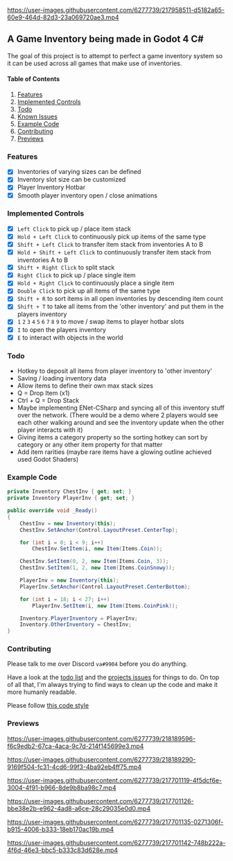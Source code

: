 https://user-images.githubusercontent.com/6277739/217958511-d5182a65-60e9-464d-82d3-23a069720ae3.mp4

## A Game Inventory being made in Godot 4 C#
The goal of this project is to attempt to perfect a game inventory system so it can be used across all games that make use of inventories.

#### Table of Contents
1. [Features](#features)
2. [Implemented Controls](#implemented-controls)
3. [Todo](#todo)
4. [Known Issues](#known-issues)
5. [Example Code](#example-code)
6. [Contributing](#contributing)
7. [Previews](#previews)

### Features
- [x] Inventories of varying sizes can be defined
- [x] Inventory slot size can be customized
- [x] Player Inventory Hotbar
- [x] Smooth player inventory open / close animations

### Implemented Controls
- [x] `Left Click` to pick up / place item stack
- [x] `Hold + Left Click` to continuously pick up items of the same type
- [x] `Shift + Left Click` to transfer item stack from inventories A to B
- [x] `Hold + Shift + Left Click` to continuously transfer item stack from inventories A to B
- [x] `Shift + Right Click` to split stack
- [x] `Right Click` to pick up / place single item
- [x] `Hold + Right Click` to continuously place a single item
- [x] `Double Click` to pick up all items of the same type
- [x] `Shift + R` to sort items in all open inventories by descending item count
- [x] `Shift + T` to take all items from the 'other inventory' and put them in the players inventory
- [x] `1` `2` `3` `4` `5` `6` `7` `8` `9` to move / swap items to player hotbar slots
- [x] `I` to open the players inventory
- [x] `E` to interact with objects in the world

### Todo
- Hotkey to deposit all items from player inventory to 'other inventory'
- Saving / loading inventory data
- Allow items to define their own max stack sizes
- Q = Drop Item (x1)
- Ctrl + Q = Drop Stack
- Maybe implementing ENet-CSharp and syncing all of this inventory stuff over the network. (There would be a demo where 2 players would see each other walking around and see the inventory update when the other player interacts with it)
- Giving items a category property so the sorting hotkey can sort by category or any other item property for that matter
- Add item rarities (maybe rare items have a glowing outline achieved used Godot Shaders)

### Example Code
```cs
private Inventory ChestInv { get; set; }
private Inventory PlayerInv { get; set; }

public override void _Ready()
{
    ChestInv = new Inventory(this);
    ChestInv.SetAnchor(Control.LayoutPreset.CenterTop);

    for (int i = 0; i < 9; i++)
        ChestInv.SetItem(i, new Item(Items.Coin));

    ChestInv.SetItem(0, 2, new Item(Items.Coin, 3));
    ChestInv.SetItem(1, 2, new Item(Items.CoinSnowy));

    PlayerInv = new Inventory(this);
    PlayerInv.SetAnchor(Control.LayoutPreset.CenterBottom);

    for (int i = 18; i < 27; i++)
        PlayerInv.SetItem(i, new Item(Items.CoinPink));

    Inventory.PlayerInventory = PlayerInv;
    Inventory.OtherInventory = ChestInv;
}
```

### Contributing
Please talk to me over Discord `va#9904` before you do anything. 

Have a look at the [todo list](#todo) and the [projects issues](https://github.com/Valks-Games/Inventory/issues) for things to do. On top of all that, I'm always trying to find ways to clean up the code and make it more humanly readable.

Please follow [this code style](https://github.com/Valks-Games/sankari/wiki/Code-Style)

### Previews
https://user-images.githubusercontent.com/6277739/218189596-f6c9edb2-67ca-4aca-9c7d-214f145699e3.mp4

https://user-images.githubusercontent.com/6277739/218189290-9169f504-fc31-4cd6-99f3-4ba92eb4ff75.mp4

https://user-images.githubusercontent.com/6277739/217701119-4f5dcf6e-3004-4f91-b966-8de9b8ba98c7.mp4

https://user-images.githubusercontent.com/6277739/217701126-bbe38e2b-e962-4ad8-a6ce-28c29035e0d0.mp4

https://user-images.githubusercontent.com/6277739/217701135-0271306f-b915-4006-b333-18eb170ac19b.mp4

https://user-images.githubusercontent.com/6277739/217701142-748b222a-4f6d-46e3-bbc5-b333c83d628e.mp4
